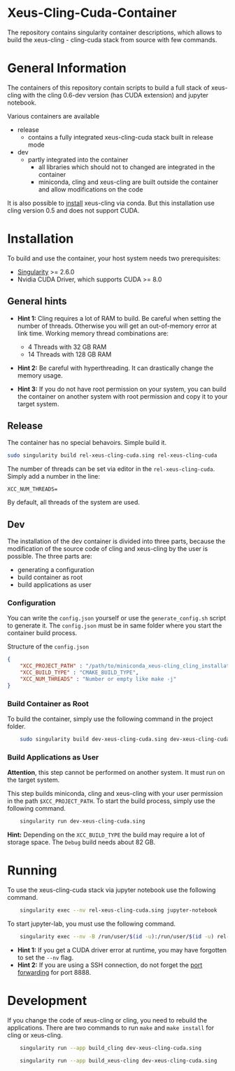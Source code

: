 # Xeus-Cling-Cuda-Container
The repository contains singularity container descriptions, which allows to build the xeus-cling - cling-cuda stack from source with few commands. 

# General Information
The containers of this repository contain scripts to build a full stack of xeus-cling with the cling 0.6-dev version (has CUDA extension) and jupyter notebook.

Various containers are available

- release
	- contains a fully integrated xeus-cling-cuda stack built in release mode
- dev
	- partly integrated into the container
		- all libraries which should not to changed are integrated in the container
		- miniconda, cling and xeus-cling are built outside the container and allow modifications on the code

It is also possible to [install](https://github.com/QuantStack/xeus-cling) xeus-cling via conda. But this installation use cling version 0.5 and does not support CUDA.

# Installation

To build and use the container, your host system needs two prerequisites:
- [Singularity](http://singularity.lbl.gov/) >= 2.6.0
- Nvidia CUDA Driver, which supports CUDA >= 8.0

## General hints

* **Hint 1:** Cling requires a lot of RAM to build. Be careful when setting the number of threads. Otherwise you will get an out-of-memory error at link time. Working memory thread combinations are:
  * 4 Threads with 32 GB RAM
  * 14 Threads with 128 GB RAM

* **Hint 2:** Be careful with hyperthreading. It can drastically change the memory usage.

* **Hint 3:** If you do not have root permission on your system, you can build the container on another system with root permission and copy it to your target system.

## Release
The container has no special behavoirs. Simple build it.

```bash
sudo singularity build rel-xeus-cling-cuda.sing rel-xeus-cling-cuda
```
The number of threads can be set via editor in the `rel-xeus-cling-cuda`. Simply add a number in the line:

```
XCC_NUM_THREADS=
```

By default, all threads of the system are used.

## Dev
The installation of the dev container is divided into three parts, because the modification of the source code of cling and xeus-cling by the user is possible. The three parts are: 
- generating a configuration
- build container as root
- build applications as user

### Configuration
You can write the `config.json` yourself or use the `generate_config.sh` script to generate it. The `config.json` must be in same folder where you start the container build process.

Structure of the `config.json`
```json
{
    "XCC_PROJECT_PATH" : "/path/to/miniconda_xeus-cling_cling_installation",
    "XCC_BUILD_TYPE" : "CMAKE_BUILD_TYPE",
    "XCC_NUM_THREADS" : "Number or empty like make -j"
}
```

### Build Container as Root

To build the container, simply use the following command in the project folder.

``` bash
    sudo singularity build dev-xeus-cling-cuda.sing dev-xeus-cling-cuda
```


### Build Applications as User

**Attention**, this step cannot be performed on another system. It must run on the target system.

This step builds miniconda, cling and xeus-cling with your user permission in the path `$XCC_PROJECT_PATH`. To start the build process, simply use the following command.

``` bash
    singularity run dev-xeus-cling-cuda.sing
```

**Hint:** Depending on the `XCC_BUILD_TYPE` the build may require a lot of storage space. The `Debug` build needs about 82 GB.

# Running
To use the xeus-cling-cuda stack via jupyter notebook use the following command.

``` bash
    singularity exec --nv rel-xeus-cling-cuda.sing jupyter-notebook
```

To start jupyter-lab, you must use the following command.

``` bash
    singularity exec --nv -B /run/user/$(id -u):/run/user/$(id -u) rel-xeus-cling-cuda.sing jupyter-lab
```

* **Hint 1:** If you get a CUDA driver error at runtime, you may have forgotten to set the `--nv` flag.
* **Hint 2:** If you are using a SSH connection, do not forget the [port forwarding](https://help.ubuntu.com/community/SSH/OpenSSH/PortForwarding) for port 8888.

# Development

If you change the code of xeus-cling or cling, you need to rebuild the applications. There are two commands to run `make` and `make install` for cling or xeus-cling.

``` bash
    singularity run --app build_cling dev-xeus-cling-cuda.sing
```

``` bash
    singularity run --app build_xeus-cling dev-xeus-cling-cuda.sing
```
